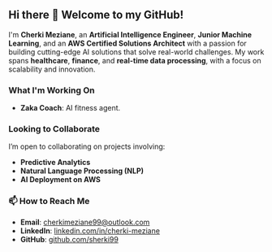 ## Hi there 👋 Welcome to my GitHub!

I'm **Cherki Meziane**, an **Artificial Intelligence Engineer**, **Junior Machine Learning**, and an **AWS Certified Solutions Architect** with a passion for building cutting-edge AI solutions that solve real-world challenges. My work spans **healthcare**, **finance**, and **real-time data processing**, with a focus on scalability and innovation.

### What I'm Working On
- **Zaka Coach**: AI fitness agent. 


### Looking to Collaborate
I’m open to collaborating on projects involving:
- **Predictive Analytics**
- **Natural Language Processing (NLP)**
- **AI Deployment on AWS**

### 📫 How to Reach Me
- **Email**: [cherkimeziane99@outlook.com](mailto:cherkimeziane99@outlook.com)  
- **LinkedIn**: [linkedin.com/in/cherki-meziane](https://linkedin.com/in/cherki-meziane)  
- **GitHub**: [github.com/sherki99](https://github.com/sherki99)



